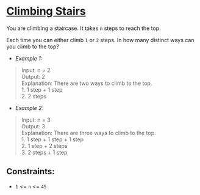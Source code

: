 # [Climbing Stairs](https://leetcode.com/problems/climbing-stairs/description/)
You are climbing a staircase. It takes `n` steps to reach the top.

Each time you can either climb `1` or `2` steps. In how many distinct ways can you climb to the top?

- _Example 1:_
> Input: n = 2  
Output: 2  
Explanation: There are two ways to climb to the top.  
    1. 1 step + 1 step  
    2. 2 steps 

- _Example 2:_
> Input: n = 3  
Output: 3  
Explanation: There are three ways to climb to the top.  
    1. 1 step + 1 step + 1 step  
    2. 1 step + 2 steps  
    3. 2 steps + 1 step

## Constraints:
- `1` <= `n` <= `45`
